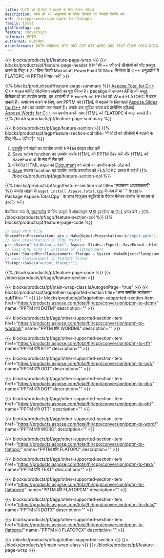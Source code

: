 ```yaml
---
title: पीओटी को डीओसी में बदलने के लिए सी++ एपीआई
description: अपने सी ++ अनुप्रयोगों के भीतर डीओसी को पीओटी निर्यात करें
url: /hi/cpp/conversion/pptm-to-flatopc/
family: total
platformtag: cpp
feature: conversion
informat: PPTM
outformat: FLATOPC
otherformats: DOTM WORDML RTF ODT DOT OTT WORD DOC TEXT DOCM DOTX DOCX
---
```

{{< blocks/products/pf/feature-page-wrap >}}
{{< blocks/products/pf/feature-page-header h1="सी ++ एपीआई डीओसी को पॉट प्रस्तुत करने के लिए" h2="बिना किसी Microsoft PowerPoint या Word निर्भरता के C++ अनुप्रयोगों में FLATOPC को PPTM निर्यात करें" >}}

{{% blocks/products/pf/feature-page-summary %}}
[Aspose.Total for C++](https://products.aspose.com/total/cpp/) C++ फाइल फॉर्मेट ऑटोमेशन लाइब्रेरी का पूरा पैकेज है। pacakge में उपलब्ध APIs की समृद्ध विशेषताओं का उपयोग करके, हम आसानी से PowerPoint PPTM को Word FLATOPC में बदल सकते हैं। रूपांतरण करने के लिए, आप PPTM को HTML में बदलने के लिए पहले [Aspose.Slides for C++](https://products.aspose.com/slides/cpp/) API का उपयोग कर सकते हैं। उसके बाद सुविधा संपन्न वर्ड प्रोसेसिंग एपीआई [Aspose.Words for C++](https://products.aspose.com/words/cpp/) का उपयोग करके आप HTML को FLATOPC में बदल सकते हैं। 
{{% /blocks/products/pf/feature-page-summary  %}}

{{< blocks/products/pf/agp/feature-section >}}
{{% blocks/products/pf/agp/feature-section-col title="पीओटी को डीओसी में बदलने के लिए सी++ एपीआई" %}}
1. [प्रस्तुति](https://reference.aspose.com/slides/cpp/class/aspose.slides.presentation) वर्ग संदर्भ का उपयोग करके PPTM फ़ाइल लोड करें
2. [Save](https://reference.aspose.com/slides/cpp/class/aspose.slides.presentation#afcd59ec697bf05c10f78c3869de2ec9e) सदस्य funciton का उपयोग करके HTML को PPTM रेंडर करें और HTML को SaveFormat के रूप में सेट करें
3. परिवर्तित HTML फ़ाइल को [Document](https://reference.aspose.com/words/cpp/class/aspose.words.flatopcument) वर्ग संदर्भ का उपयोग करके लोड करें
4. [Save](https://reference.aspose.com/words/cpp/class/aspose.words.flatopcument#save_string) सदस्य fucntion का उपयोग करके दस्तावेज़ को FLATOPC प्रारूप में सहेजें
{{% /blocks/products/pf/agp/feature-section-col %}}

{{% blocks/products/pf/agp/feature-section-col title="रूपांतरण आवश्यकताएँ" %}}
कमांड लाइन से ```nuget install Aspose.Total.Cpp``` के रूप में या ````Install-Package Aspose.Total.Cpp`` के साथ विजुअल स्टूडियो के पैकेज मैनेजर कंसोल के माध्यम से इंस्टॉल करें।

वैकल्पिक रूप से, [डाउनलोड](https://downloads.aspose.com/total/cpp) से ज़िप फ़ाइल में ऑफ़लाइन MSI इंस्टॉलर या DLL प्राप्त करें।
{{% /blocks/products/pf/agp/feature-section-col %}}
{{% blocks/products/pf/feature-page-code %}}
```cs
// Load PPTM file
SharedPtr<Presentation> prs = MakeObject<Presentation>(u"input.pptm");
// Save presentation in HTML format.
prs->Save(u"htmlOutput.html", Aspose::Slides::Export::SaveFormat::Html);
// load HTML with an instance of Flatopcument
System::SharedPtr<Flatopcument> flatopc = System::MakeObject<Flatopcument>(u"htmlOutput.html");
// save flatopcument in FLATOPC format
flatopc->Save(u"output.flatopc"); 
```

{{% /blocks/products/pf/feature-page-code %}}
{{< /blocks/products/pf/agp/feature-section >}}

{{< blocks/products/pf/main-wrap-class isAutogenPage="true" >}}
{{< blocks/products/pf/agp/other-supported-section title="अन्य समर्थित रूपांतरण" subTitle="" >}}
{{< blocks/products/pf/agp/other-supported-section-item href="https://products.aspose.com/total/hi/cpp/conversion/pptm-to-dotm/" name="PPTM प्रति DOTM" description="" >}}

{{< blocks/products/pf/agp/other-supported-section-item href="https://products.aspose.com/total/hi/cpp/conversion/pptm-to-wordml/" name="PPTM प्रति WORDML" description="" >}}

{{< blocks/products/pf/agp/other-supported-section-item href="https://products.aspose.com/total/hi/cpp/conversion/pptm-to-rtf/" name="PPTM प्रति RTF" description="" >}}

{{< blocks/products/pf/agp/other-supported-section-item href="https://products.aspose.com/total/hi/cpp/conversion/pptm-to-odt/" name="PPTM प्रति ODT" description="" >}}

{{< blocks/products/pf/agp/other-supported-section-item href="https://products.aspose.com/total/hi/cpp/conversion/pptm-to-dot/" name="PPTM प्रति DOT" description="" >}}

{{< blocks/products/pf/agp/other-supported-section-item href="https://products.aspose.com/total/hi/cpp/conversion/pptm-to-ott/" name="PPTM प्रति OTT" description="" >}}

{{< blocks/products/pf/agp/other-supported-section-item href="https://products.aspose.com/total/hi/cpp/conversion/pptm-to-word/" name="PPTM प्रति WORD" description="" >}}

{{< blocks/products/pf/agp/other-supported-section-item href="https://products.aspose.com/total/hi/cpp/conversion/pptm-to-flatopc/" name="PPTM प्रति FLATOPC" description="" >}}

{{< blocks/products/pf/agp/other-supported-section-item href="https://products.aspose.com/total/hi/cpp/conversion/pptm-to-text/" name="PPTM प्रति TEXT" description="" >}}

{{< blocks/products/pf/agp/other-supported-section-item href="https://products.aspose.com/total/hi/cpp/conversion/pptm-to-flatopcm/" name="PPTM प्रति FLATOPCM" description="" >}}

{{< blocks/products/pf/agp/other-supported-section-item href="https://products.aspose.com/total/hi/cpp/conversion/pptm-to-dotx/" name="PPTM प्रति DOTX" description="" >}}

{{< blocks/products/pf/agp/other-supported-section-item href="https://products.aspose.com/total/hi/cpp/conversion/pptm-to-flatopcx/" name="PPTM प्रति FLATOPCX" description="" >}}


{{< /blocks/products/pf/agp/other-supported-section >}}
{{< /blocks/products/pf/main-wrap-class >}}
{{< /blocks/products/pf/feature-page-wrap >}}